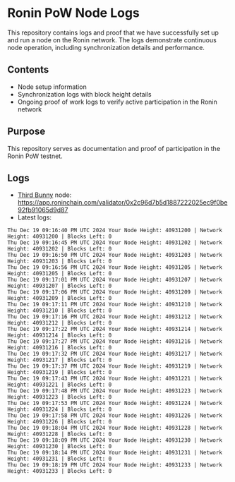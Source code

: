 # Ronin PoW Node Logs

This repository contains logs and proof that we have successfully set up and run a node on the Ronin network. The logs demonstrate continuous node operation, including synchronization details and performance.

## Contents

- Node setup information
- Synchronization logs with block height details
- Ongoing proof of work logs to verify active participation in the Ronin network

## Purpose

This repository serves as documentation and proof of participation in the Ronin PoW testnet.

## Logs

- [Third Bunny](https://thirdbunny.xyz/) node: https://app.roninchain.com/validator/0x2c96d7b5d1887222025ec9f0be92fb91065d9d87
- Latest logs:
```
Thu Dec 19 09:16:40 PM UTC 2024 Your Node Height: 40931200 | Network Height: 40931200 | Blocks Left: 0
Thu Dec 19 09:16:45 PM UTC 2024 Your Node Height: 40931202 | Network Height: 40931202 | Blocks Left: 0
Thu Dec 19 09:16:50 PM UTC 2024 Your Node Height: 40931203 | Network Height: 40931203 | Blocks Left: 0
Thu Dec 19 09:16:56 PM UTC 2024 Your Node Height: 40931205 | Network Height: 40931205 | Blocks Left: 0
Thu Dec 19 09:17:01 PM UTC 2024 Your Node Height: 40931207 | Network Height: 40931207 | Blocks Left: 0
Thu Dec 19 09:17:06 PM UTC 2024 Your Node Height: 40931209 | Network Height: 40931209 | Blocks Left: 0
Thu Dec 19 09:17:11 PM UTC 2024 Your Node Height: 40931210 | Network Height: 40931210 | Blocks Left: 0
Thu Dec 19 09:17:16 PM UTC 2024 Your Node Height: 40931212 | Network Height: 40931212 | Blocks Left: 0
Thu Dec 19 09:17:22 PM UTC 2024 Your Node Height: 40931214 | Network Height: 40931214 | Blocks Left: 0
Thu Dec 19 09:17:27 PM UTC 2024 Your Node Height: 40931216 | Network Height: 40931216 | Blocks Left: 0
Thu Dec 19 09:17:32 PM UTC 2024 Your Node Height: 40931217 | Network Height: 40931217 | Blocks Left: 0
Thu Dec 19 09:17:37 PM UTC 2024 Your Node Height: 40931219 | Network Height: 40931219 | Blocks Left: 0
Thu Dec 19 09:17:43 PM UTC 2024 Your Node Height: 40931221 | Network Height: 40931221 | Blocks Left: 0
Thu Dec 19 09:17:48 PM UTC 2024 Your Node Height: 40931223 | Network Height: 40931223 | Blocks Left: 0
Thu Dec 19 09:17:53 PM UTC 2024 Your Node Height: 40931224 | Network Height: 40931224 | Blocks Left: 0
Thu Dec 19 09:17:58 PM UTC 2024 Your Node Height: 40931226 | Network Height: 40931226 | Blocks Left: 0
Thu Dec 19 09:18:04 PM UTC 2024 Your Node Height: 40931228 | Network Height: 40931228 | Blocks Left: 0
Thu Dec 19 09:18:09 PM UTC 2024 Your Node Height: 40931230 | Network Height: 40931230 | Blocks Left: 0
Thu Dec 19 09:18:14 PM UTC 2024 Your Node Height: 40931231 | Network Height: 40931231 | Blocks Left: 0
Thu Dec 19 09:18:19 PM UTC 2024 Your Node Height: 40931233 | Network Height: 40931233 | Blocks Left: 0
```

